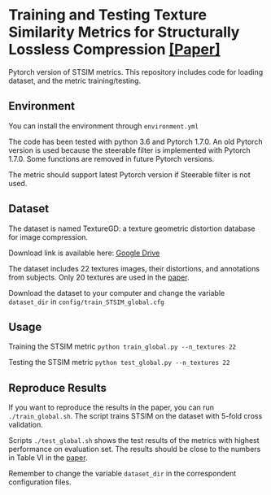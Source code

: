 # Training and Testing Texture Similarity Metrics for Structurally Lossless Compression [[Paper]](https://ieeexplore.ieee.org/abstract/document/10438389)

Pytorch version of STSIM metrics. This repository includes code for loading dataset, and the metric training/testing.

## Environment

You can install the environment through `environment.yml`

The code has been tested with python 3.6 and Pytorch 1.7.0. An old Pytorch version is used because the steerable filter is implemented with Pytorch 1.7.0. Some functions are removed in future Pytorch versions.

The metric should support latest Pytorch version if Steerable filter is not used.


## Dataset

The dataset is named TextureGD: a texture geometric distortion database for image compression.

Download link is available here: 
[Google Drive](https://drive.google.com/file/d/1HKp1QdwDi_vWDhrdzKlV4gMXr9KqLJvD/view?usp=sharing)

The dataset includes 22 textures images, their distortions, and annotations from subjects. Only 20 textures are used in the [paper]().

Download the dataset to your computer and change the variable `dataset_dir` in `config/train_STSIM_global.cfg`

## Usage

Training the STSIM metric `python train_global.py --n_textures 22`

Testing the STSIM metric `python test_global.py --n_textures 22`

## Reproduce Results

If you want to reproduce the results in the paper, you can run `./train_global.sh`. The script trains STSIM on the dataset with 5-fold cross validation.

Scripts `./test_global.sh` shows the test results of the metrics with highest performance on evaluation set. The results should be close to the numbers in Table VI in the [paper]().

Remember to change the variable `dataset_dir` in the correspondent configuration files.

